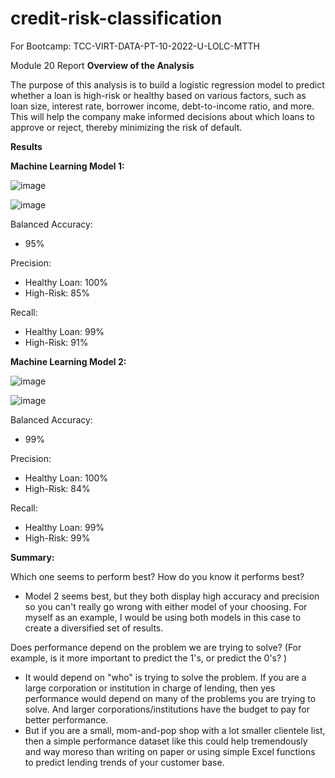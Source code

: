 # credit-risk-classification
For Bootcamp: TCC-VIRT-DATA-PT-10-2022-U-LOLC-MTTH

Module 20 Report 
**Overview of the Analysis**

The purpose of this analysis is to build a logistic regression model to predict whether a loan is high-risk or healthy based on various factors, such as loan size, interest rate, borrower income, debt-to-income ratio, and more. This will help the company make informed decisions about which loans to approve or reject, thereby minimizing the risk of default.

**Results**

**Machine Learning Model 1:**

![image](https://user-images.githubusercontent.com/97980927/226203353-45be630a-b183-4f4d-a8f7-5c828764e359.png)

![image](https://user-images.githubusercontent.com/97980927/226202989-4232eba0-a5aa-49de-9cbd-91408d7355e5.png)

Balanced Accuracy: 
* 95%

Precision:
* Healthy Loan: 100%
* High-Risk: 85%

Recall:
* Healthy Loan: 99%
* High-Risk: 91%




**Machine Learning Model 2:**

![image](https://user-images.githubusercontent.com/97980927/226203386-cc1ec4bb-31d0-4704-abf1-17f8ef10d822.png)

![image](https://user-images.githubusercontent.com/97980927/226203049-29f029c9-bf81-4201-be14-8b0c53e21560.png)

Balanced Accuracy: 
* 99%

Precision:
* Healthy Loan: 100%
* High-Risk: 84%

Recall:
* Healthy Loan: 99%
* High-Risk: 99%

**Summary:**

Which one seems to perform best? How do you know it performs best?
* Model 2 seems best, but they both display high accuracy and precision so you can't really go wrong with either model of your choosing. For myself as an example, I would be using both models in this case to create a diversified set of results.


Does performance depend on the problem we are trying to solve? (For example, is it more important to predict the 1's, or predict the 0's? )
* It would depend on "who" is trying to solve the problem. If you are a large corporation or institution in charge of lending, then yes performance would depend on many of the problems you are trying to solve. And larger corporations/institutions have the budget to pay for better performance.
* But if you are a small, mom-and-pop shop with a lot smaller clientele list, then a simple performance dataset like this could help tremendously and way moreso than writing on paper or using simple Excel functions to predict lending trends of your customer base.
